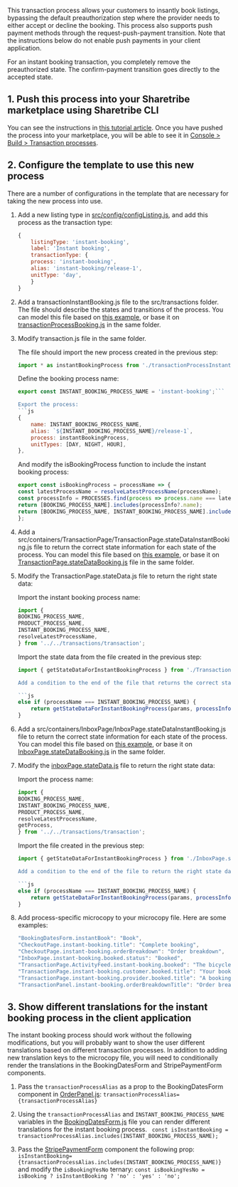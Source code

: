This transaction process allows your customers to insantly book listings, bypassing the default preauthorization step where the provider needs to either accept or decline the booking. This process also supports push payment methods through the request-push-payment transition. Note that the instructions below do not enable push payments in your client application.

For an instant booking transaction, you completely remove the preauthorized state. The confirm-payment transition goes directly to the accepted state. 

## 1. Push this process into your Sharetribe marketplace using Sharetribe CLI

You can see the instructions in [this tutorial article](https://www.sharetribe.com/docs/tutorial/create-transaction-process/). Once you have pushed the process into your marketplace, you will be able to see it in [Console > Build > Transaction processes](https://console.sharetribe.com/transaction-processes/).

## 2. Configure the template to use this new process

There are a number of configurations in the template that are necessary for taking the new process into use.


1. Add a new listing type in [src/config/configListing.js](https://github.com/sharetribe/web-template/blob/main/src/config/configListing.js), and add this process as the transaction type:

    ```js
    {
        listingType: 'instant-booking',
        label: 'Instant booking',
        transactionType: {
        process: 'instant-booking',
        alias: 'instant-booking/release-1',
        unitType: 'day',
        }
    }
    ```

2. Add a transactionInstantBooking.js file to the src/transactions folder. The file should describe the states and transitions of the process. You can model this file based on [this example](https://gist.github.com/shareoc/cecbc95d3200602854f54fb30a596589), or base it on [transactionProcessBooking.js](https://github.com/sharetribe/web-template/blob/main/src/transactions/transactionProcessBooking.js) in the same folder.

3. Modify transaction.js file in the same folder. 

    The file should import the new process created in the previous step:
    ```js
    import * as instantBookingProcess from './transactionProcessInstantBooking';
    ```

    Define the booking process name:
    ```js 
    export const INSTANT_BOOKING_PROCESS_NAME = 'instant-booking';```

    Export the process:
    ```js
    {
        name: INSTANT_BOOKING_PROCESS_NAME,
        alias: `${INSTANT_BOOKING_PROCESS_NAME}/release-1`,
        process: instantBookingProcess,
        unitTypes: [DAY, NIGHT, HOUR],
    },
    ```

    And modify the isBookingProcess function to include the instant booking process:

    ```js
    export const isBookingProcess = processName => {
    const latestProcessName = resolveLatestProcessName(processName);
    const processInfo = PROCESSES.find(process => process.name === latestProcessName);
    return [BOOKING_PROCESS_NAME].includes(processInfo?.name);
    return [BOOKING_PROCESS_NAME, INSTANT_BOOKING_PROCESS_NAME].includes(processInfo?.name);
    };
    ```

4. Add a src/containers/TransactionPage/TransactionPage.stateDataInstantBooking.js file to return the correct state information for each state of the process. You can model this file based on [this example](https://gist.github.com/shareoc/b8c0b1cdecf53b25ac158ffae5676d6a), or base it on [TransactionPage.stateDataBooking.js](https://github.com/sharetribe/web-template/blob/main/src/containers/TransactionPage/TransactionPage.stateDataBooking.js) file in the same folder.

5. Modify the TransactionPage.stateData.js file to return the right state data:

    Import the instant booking process name:

    ```js
    import {
    BOOKING_PROCESS_NAME,
    PRODUCT_PROCESS_NAME,
    INSTANT_BOOKING_PROCESS_NAME,
    resolveLatestProcessName,
    } from '../../transactions/transaction';
    ```

    Import the state data from the file created in the previous step:

    ```js 
    import { getStateDataForInstantBookingProcess } from './TransactionPage.stateDataInstantBooking.js';```

    Add a condition to the end of the file that returns the correct state data:

    ```js
    else if (processName === INSTANT_BOOKING_PROCESS_NAME) {
        return getStateDataForInstantBookingProcess(params, processInfo());
    }
    ```

6. Add a src/containers/InboxPage/InboxPage.stateDataInstantBooking.js file to return the correct state information for each state of the process. You can model this file based on [this example](https://gist.github.com/shareoc/eb018f18c087b158de77c0c71327a50b), or base it on [InboxPage.stateDataBooking.js](https://github.com/sharetribe/web-template/blob/main/src/containers/InboxPage/InboxPage.stateDataBooking.js) in the same folder.

7. Modify the [inboxPage.stateData.js](https://github.com/sharetribe/web-template/blob/main/src/containers/InboxPage/InboxPage.stateData.js) file to return the right state data:

    Import the process name:

    ```js
    import {
    BOOKING_PROCESS_NAME,
    INSTANT_BOOKING_PROCESS_NAME,
    PRODUCT_PROCESS_NAME,
    resolveLatestProcessName,
    getProcess,
    } from '../../transactions/transaction';
    ```

    Import the file created in the previous step:

    ```js 
    import { getStateDataForInstantBookingProcess } from './InboxPage.stateDataInstantBooking.js';```

    Add a condition to the end of the file to return the right state data:

    ```js
    else if (processName === INSTANT_BOOKING_PROCESS_NAME) {
        return getStateDataForInstantBookingProcess(params, processInfo());
    } 
    ```

8. Add process-specific microcopy to your microcopy file. Here are some examples:

    ```js
    "BookingDatesForm.instantBook": "Book",
    "CheckoutPage.instant-booking.title": "Complete booking",
    "CheckoutPage.instant-booking.orderBreakdown": "Order breakdown",
    "InboxPage.instant-booking.booked.status": "Booked",
    "TransactionPage.ActivityFeed.instant-booking.booked": "The bicycle was booked by {otherUsersName}",
    "TransactionPage.instant-booking.customer.booked.title": "Your booking was succesful!",
    "TransactionPage.instant-booking.provider.booked.title": "A booking was made by {customerName}",
    "TransactionPanel.instant-booking.orderBreakdownTitle": "Order breakdown",
    ```


## 3. Show different translations for the instant booking process in the client application

The instant booking process should work without the following modifications, but you will probably want to show the user different translations based on different transaction processes. In addition to adding new translation keys to the microcopy file, you will need to conditionally render the translations in the BookingDatesForm and StripePaymentForm components. 

1. Pass the `transactionProcessAlias` as a prop to the BookingDatesForm component in [OrderPanel.js](https://github.com/sharetribe/web-template/blob/main/src/components/OrderPanel/OrderPanel.js#L236-L253): `transactionProcessAlias={transactionProcessAlias}`

2. Using the `transactionProcessAlias` and `INSTANT_BOOKING_PROCESS_NAME` variables in the [BookingDatesForm.js](https://github.com/sharetribe/web-template/blob/main/src/components/OrderPanel/BookingDatesForm/BookingDatesForm.js) file you can render different translations for the instant booking process.
` const isInstantBooking = transactionProcessAlias.includes(INSTANT_BOOKING_PROCESS_NAME);`

3. Pass the [StripePaymentForm](https://github.com/sharetribe/web-template/blob/main/src/containers/CheckoutPage/StripePaymentForm/StripePaymentForm.js) component the following prop:
`isInstantBooking={transactionProcessAlias.includes(INSTANT_BOOKING_PROCESS_NAME)}`
and modify the `isBookingYesNo` ternary:  `const isBookingYesNo = isBooking ? isInstantBooking ? 'no' : 'yes' : 'no';`
